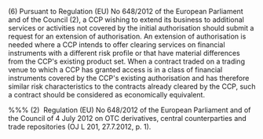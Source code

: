 (6) Pursuant to Regulation (EU) No 648/2012 of the European Parliament and of the Council (2), a CCP wishing to extend its business to additional services or activities not covered by the initial authorisation should submit a request for an extension of authorisation. An extension of authorisation is needed where a CCP intends to offer clearing services on financial instruments with a different risk profile or that have material differences from the CCP's existing product set. When a contract traded on a trading venue to which a CCP has granted access is in a class of financial instruments covered by the CCP's existing authorisation and has therefore similar risk characteristics to the contracts already cleared by the CCP, such a contract should be considered as economically equivalent.

%%% (2)  Regulation (EU) No 648/2012 of the European Parliament and of the Council of 4 July 2012 on OTC derivatives, central counterparties and trade repositories (OJ L 201, 27.7.2012, p. 1).